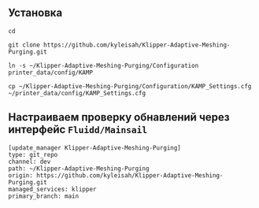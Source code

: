 ## Установка

```shell
cd
```

```shell
git clone https://github.com/kyleisah/Klipper-Adaptive-Meshing-Purging.git
```

```shell
ln -s ~/Klipper-Adaptive-Meshing-Purging/Configuration printer_data/config/KAMP
```

```shell
cp ~/Klipper-Adaptive-Meshing-Purging/Configuration/KAMP_Settings.cfg ~/printer_data/config/KAMP_Settings.cfg
```

## Настраиваем проверку обнавлений через интерфейс `Fluidd/Mainsail`

``` title="moonraker.conf"
[update_manager Klipper-Adaptive-Meshing-Purging]
type: git_repo
channel: dev
path: ~/Klipper-Adaptive-Meshing-Purging
origin: https://github.com/kyleisah/Klipper-Adaptive-Meshing-Purging.git
managed_services: klipper
primary_branch: main
```